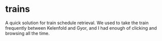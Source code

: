 # trains
A quick solution for train schedule retrieval. We used to take the train frequently between Kelenfold and Gyor, and I had enough of clicking and browsing all the time.
